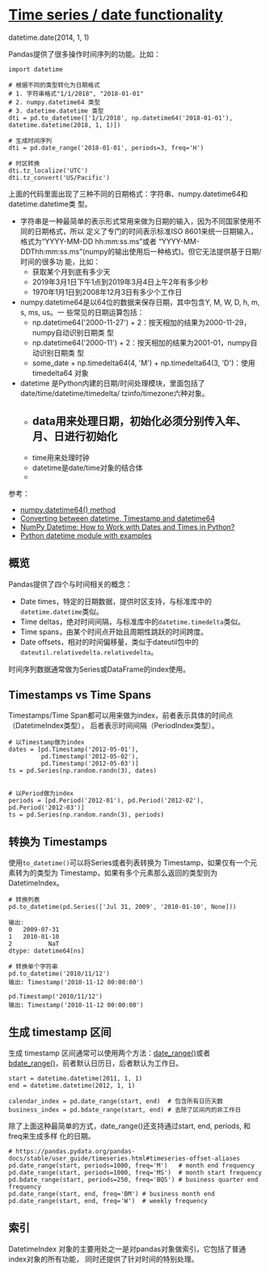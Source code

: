 # [Time series / date functionality](https://pandas.pydata.org/pandas-docs/stable/user_guide/timeseries.html)

datetime.date(2014, 1, 1)

Pandas提供了很多操作时间序列的功能。比如：

```
import datetime

# 根据不同的类型转化为日期格式
# 1. 字符串格式"1/1/2018", "2018-01-01"
# 2. numpy.datetime64 类型
# 3. datetime.datetime 类型
dti = pd.to_datetime(['1/1/2018', np.datetime64('2018-01-01'), datetime.datetime(2018, 1, 1)])

# 生成时间序列
dti = pd.date_range('2018-01-01', periods=3, freq='H')

# 时区转换
dti.tz_localize('UTC')
dti.tz_convert('US/Pacific')
```

上面的代码里面出现了三种不同的日期格式：字符串、numpy.datetime64和datetime.datetime类
型。

- 字符串是一种最简单的表示形式常用来做为日期的输入，因为不同国家使用不同的日期格式，所以
定义了专门的时间表示标准ISO 8601来统一日期输入，格式为“YYYY-MM-DD hh:mm:ss.ms”或者
“YYYY-MM-DDThh:mm:ss.ms”(numpy的输出使用后一种格式)。但它无法提供基于日期/时间的很多功
能，比如：
  - 获取某个月到底有多少天
  - 2019年3月1日下午1点到2019年3月4日上午2年有多少秒
  - 1970年1月1日到2008年12月3日有多少个工作日
- numpy.datetime64是以64位的数据来保存日期，其中包含Y, M, W, D, h, m, s, ms, us。一
些常见的日期运算包括：
  - np.datetime64('2000-11-27') + 2：按天相加的结果为2000-11-29，numpy自动识别日期类
  型
  - np.datetime64('2000-11') + 2：按天相加的结果为2001-01，numpy自动识别日期类
  型
  - some_date + np.timedelta64(4, 'M') + np.timedelta64(3, 'D')：使用timedelta64
  对象
- datetime 是Python内建的日期/时间处理模块，里面包括了date/time/datetime/timedelta/
tzinfo/timezone六种对象。
  - data用来处理日期，初始化必须分别传入年、月、日进行初始化
    - 
  - time用来处理时钟
  - datetime是date/time对象的结合体
  -

参考：

- [numpy.datetime64() method](https://www.geeksforgeeks.org/python-numpy-datetime64-method/)
- [Converting between datetime, Timestamp and datetime64](https://stackoverflow.com/questions/13703720/converting-between-datetime-timestamp-and-datetime64)
- [NumPy Datetime: How to Work with Dates and Times in Python?](https://blog.finxter.com/how-to-work-with-dates-and-times-in-python/)
- [Python datetime module with examples](https://www.geeksforgeeks.org/python-datetime-module-with-examples/)

## 概览

Pandas提供了四个与时间相关的概念：

- Date times，特定的日期数据，提供时区支持，与标准库中的`datetime.datetime`类似。
- Time deltas，绝对时间间隔，与标准库中的`datetime.timedelta`类似。
- Time spans，由某个时间点开始且周期性跳跃的时间跨度。
- Date offsets，相对的时间偏移量，类似于dateutil包中的`dateutil.relativedelta.relativedelta`。

时间序列数据通常做为Series或DataFrame的index使用。

## Timestamps vs Time Spans

Timestamps/Time Span都可以用来做为index，前者表示具体的时间点（DatetimeIndex类型），
后者表示时间间隔（PeriodIndex类型）。

```
# 以Timestamp做为index
dates = [pd.Timestamp('2012-05-01'),
         pd.Timestamp('2012-05-02'),
         pd.Timestamp('2012-05-03')]
ts = pd.Series(np.random.randn(3), dates)


# 以Period做为index
periods = [pd.Period('2012-01'), pd.Period('2012-02'), pd.Period('2012-03')]
ts = pd.Series(np.random.randn(3), periods)
```

## 转换为 Timestamps

使用`to_datetime()`可以将Series或者列表转换为 Timestamp，如果仅有一个元素转为的类型为
Timestamp，如果有多个元素那么返回的类型则为 DatetimeIndex。

```
# 转换列表
pd.to_datetime(pd.Series(['Jul 31, 2009', '2010-01-10', None]))

输出:
0   2009-07-31
1   2010-01-10
2          NaT
dtype: datetime64[ns]

# 转换单个字符串
pd.to_datetime('2010/11/12')
输出: Timestamp('2010-11-12 00:00:00')

pd.Timestamp('2010/11/12')
输出: Timestamp('2010-11-12 00:00:00')
```

## 生成 timestamp 区间

生成 timestamp 区间通常可以使用两个方法：[date_range()](https://pandas.pydata.org/pandas-docs/stable/reference/api/pandas.date_range.html#pandas.date_range)或者[bdate_range()](https://pandas.pydata.org/pandas-docs/stable/reference/api/pandas.bdate_range.html#pandas.bdate_range)，前者默认日历日，后者默认为工作日。

```
start = datetime.datetime(2011, 1, 1)
end = datetime.datetime(2012, 1, 1)

calendar_index = pd.date_range(start, end)  # 包含所有日历天数
business_index = pd.bdate_range(start, end) # 去除了区间内的非工作日
```

除了上面这种最简单的方式，date_range()还支持通过start, end, periods, 和freq来生成多样
化的日期。

```
# https://pandas.pydata.org/pandas-docs/stable/user_guide/timeseries.html#timeseries-offset-aliases
pd.date_range(start, periods=1000, freq='M')   # month end frequency
pd.date_range(start, periods=1000, freq='MS')  # month start frequency
pd.bdate_range(start, periods=250, freq='BQS') # business quarter end frequency
pd.date_range(start, end, freq='BM') # business month end
pd.date_range(start, end, freq='W')  # weekly frequency
```

## 索引

DatetimeIndex 对象的主要用处之一是对pandas对象做索引，它包括了普通index对象的所有功能，
同时还提供了针对时间的特别处理。
